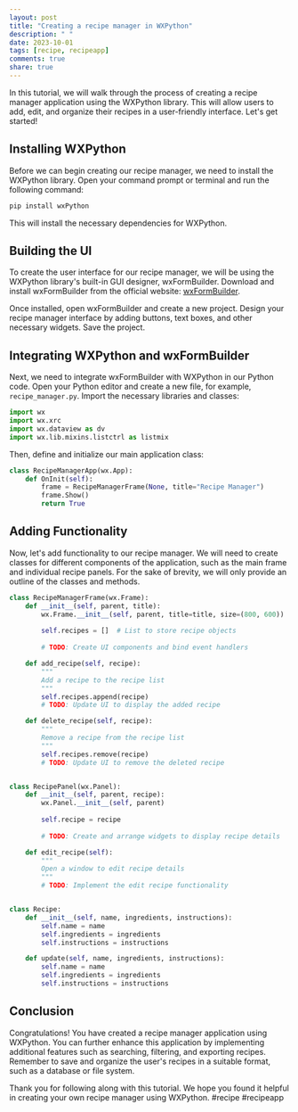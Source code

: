 ```yaml
---
layout: post
title: "Creating a recipe manager in WXPython"
description: " "
date: 2023-10-01
tags: [recipe, recipeapp]
comments: true
share: true
---
```


In this tutorial, we will walk through the process of creating a recipe manager application using the WXPython library. This will allow users to add, edit, and organize their recipes in a user-friendly interface. Let's get started!

## Installing WXPython

Before we can begin creating our recipe manager, we need to install the WXPython library. Open your command prompt or terminal and run the following command:

```python
pip install wxPython
```

This will install the necessary dependencies for WXPython.

## Building the UI

To create the user interface for our recipe manager, we will be using the WXPython library's built-in GUI designer, wxFormBuilder. Download and install wxFormBuilder from the official website: [wxFormBuilder](https://github.com/wxFormBuilder/wxFormBuilder).

Once installed, open wxFormBuilder and create a new project. Design your recipe manager interface by adding buttons, text boxes, and other necessary widgets. Save the project.

## Integrating WXPython and wxFormBuilder

Next, we need to integrate wxFormBuilder with WXPython in our Python code. Open your Python editor and create a new file, for example, `recipe_manager.py`. Import the necessary libraries and classes:

```python
import wx
import wx.xrc
import wx.dataview as dv
import wx.lib.mixins.listctrl as listmix
```

Then, define and initialize our main application class:

```python
class RecipeManagerApp(wx.App):
    def OnInit(self):
        frame = RecipeManagerFrame(None, title="Recipe Manager")
        frame.Show()
        return True
```

## Adding Functionality

Now, let's add functionality to our recipe manager. We will need to create classes for different components of the application, such as the main frame and individual recipe panels. For the sake of brevity, we will only provide an outline of the classes and methods.

```python
class RecipeManagerFrame(wx.Frame):
    def __init__(self, parent, title):
        wx.Frame.__init__(self, parent, title=title, size=(800, 600))
        
        self.recipes = []  # List to store recipe objects
        
        # TODO: Create UI components and bind event handlers

    def add_recipe(self, recipe):
        """
        Add a recipe to the recipe list
        """
        self.recipes.append(recipe)
        # TODO: Update UI to display the added recipe

    def delete_recipe(self, recipe):
        """
        Remove a recipe from the recipe list
        """
        self.recipes.remove(recipe)
        # TODO: Update UI to remove the deleted recipe


class RecipePanel(wx.Panel):
    def __init__(self, parent, recipe):
        wx.Panel.__init__(self, parent)
        
        self.recipe = recipe
        
        # TODO: Create and arrange widgets to display recipe details

    def edit_recipe(self):
        """
        Open a window to edit recipe details
        """
        # TODO: Implement the edit recipe functionality


class Recipe:
    def __init__(self, name, ingredients, instructions):
        self.name = name
        self.ingredients = ingredients
        self.instructions = instructions

    def update(self, name, ingredients, instructions):
        self.name = name
        self.ingredients = ingredients
        self.instructions = instructions
```

## Conclusion

Congratulations! You have created a recipe manager application using WXPython. You can further enhance this application by implementing additional features such as searching, filtering, and exporting recipes. Remember to save and organize the user's recipes in a suitable format, such as a database or file system.

Thank you for following along with this tutorial. We hope you found it helpful in creating your own recipe manager using WXPython. #recipe #recipeapp
